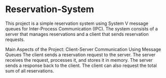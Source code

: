 # Reservation-System
This project is a simple reservation system using System V message queues for Inter-Process Communication (IPC). The system consists of a server that manages reservations and a client that sends reservation requests. 

Main Aspects of the Project: 
Client-Server Communication Using Message Queues
The client sends a reservation request to the server.
The server receives the request, processes it, and stores it in memory.
The server sends a response back to the client.
The client can also request the total sum of all reservations.
